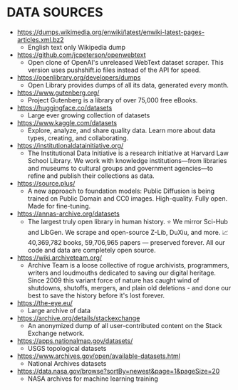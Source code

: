 # DATA SOURCES

- https://dumps.wikimedia.org/enwiki/latest/enwiki-latest-pages-articles.xml.bz2
  - English text only Wikipedia dump
- https://github.com/jcpeterson/openwebtext
  - Open clone of OpenAI's unreleased WebText dataset scraper. This version uses pushshift.io files instead of the API for speed.
- https://openlibrary.org/developers/dumps
  - Open Library provides dumps of all its data, generated every month.
- https://www.gutenberg.org/
  - Project Gutenberg is a library of over 75,000 free eBooks.
- https://huggingface.co/datasets
  - Large ever growing collection of datasets
- https://www.kaggle.com/datasets
  - Explore, analyze, and share quality data. Learn more about data types, creating, and collaborating.
- https://institutionaldatainitiative.org/
  - The Institutional Data Initiative is a research initiative at Harvard Law School Library. We work with knowledge institutions—from libraries and museums to cultural groups and government agencies—to refine and publish their collections as data.
- https://source.plus/
  - A new approach to foundation models: Public Diffusion is being trained on Public Domain and CC0 images. High-quality. Fully open. Made for fine-tuning. 
- https://annas-archive.org/datasets
  - The largest truly open library in human history. ⭐️ We mirror Sci-Hub and LibGen. We scrape and open-source Z-Lib, DuXiu, and more. 📈 40,369,782 books, 59,706,965 papers — preserved forever. All our code and data are completely open source.
- https://wiki.archiveteam.org/
  - Archive Team is a loose collective of rogue archivists, programmers, writers and loudmouths dedicated to saving our digital heritage. Since 2009 this variant force of nature has caught wind of shutdowns, shutoffs, mergers, and plain old deletions - and done our best to save the history before it's lost forever.
- https://the-eye.eu/
  - Large archive of data
- https://archive.org/details/stackexchange
  - An anonymized dump of all user-contributed content on the Stack Exchange network.
- https://apps.nationalmap.gov/datasets/
  - USGS topological datasets
- https://www.archives.gov/open/available-datasets.html
  - National Archives datasets
- https://data.nasa.gov/browse?sortBy=newest&page=1&pageSize=20
  - NASA archives for machine learning training
